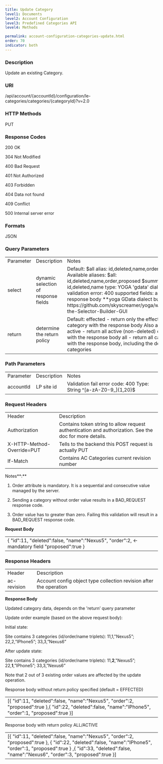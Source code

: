 ```yaml
---
title: Update Category
level1: Documents
level2: Account Configuration
level3: Predefined Categories API
level4: Methods

permalink: account-configuration-categories-update.html
order: 70
indicator: both
---
```


### Description

Update an existing Category.

### URI

/api/account/{accountId}/configuration/le-categories/categories/{categoryId}?v=2.0

### HTTP Methods

PUT

### Response Codes

200 OK

304 Not Modified

400 Bad Request

401 Not Authorized

403 Forbidden

404 Data not found

409 Conflict

500 Internal server error

### Formats

JSON

### Query Parameters

<table>
  <tr>
    <td>Parameter</td>
    <td>Description</td>
    <td>Notes</td>
  </tr>
  <tr>
    <td>select</td>
    <td>dynamic selection of response fields</td>
    <td>Default: $all alias: id,deleted,name,order,proposed
Available aliases:
$all: id,deleted,name,order,proposed
$summary: id,deleted,name
type: YOGA 'gdata' dialect
validation error: 400
supported fields: any in response body
**yoga GData dialect builder url:
https://github.com/skyscreamer/yoga/wiki/Using-the-Selector-Builder-GUI</td>
  </tr>
  <tr>
    <td>return</td>
    <td>determine the return policy </td>
    <td>Default: effected - return only the effected category with the response body
Also accepts:
active - return all active (non-deleted) categories with the response body
all - return all categories with the response body, including the deleted categories</td>
  </tr>
</table>


### Path Parameters

<table>
  <tr>
    <td>Parameter</td>
    <td>Description</td>
    <td>Notes</td>
  </tr>
  <tr>
    <td>accountId</td>
    <td>LP site id</td>
    <td>Validation fail error code: 400
Type: String ^[a-zA-Z0-9_]{1,20}$</td>
  </tr>
</table>


### Request Headers

<table>
  <tr>
    <td>Header</td>
    <td>Description</td>
  </tr>
  <tr>
    <td>Authorization</td>
    <td>Contains token string to allow request authentication and authorization. See the doc for more details.</td>
  </tr>
  <tr>
    <td>X-HTTP-Method-Override=PUT</td>
    <td>Tells to the backend this POST request is actually PUT</td>
  </tr>
  <tr>
    <td>If-Match</td>
    <td>Contains AC Categories current revision number</td>
  </tr>
</table>


Notes**:**

1. Order attribute is mandatory. It is a sequential and consecutive value managed by the server.

2. Sending a category without order value results in a BAD_REQUEST response code.

3. Order value has to greater than zero. Failing this validation will result in a BAD_REQUEST response code.

**Request Body**

<table>
  <tr>
    <td>{
        "id":11,
        "deleted":false,
        "name":"Nexus5",
        "order":2, ← mandatory field
        "proposed":true
 }</td>
  </tr>
</table>


### Response Headers

<table>
  <tr>
    <td>Header</td>
    <td>Description</td>
  </tr>
  <tr>
    <td>ac-revision</td>
    <td>Account config object type collection revision after the operation</td>
  </tr>
</table>

**Response Body**

Updated category data, depends on the 'return’ query parameter

Update order example (based on the above request body):

Initial state:

Site contains 3 categories (id/order/name triplets): 11,1,"Nexus5”; 22,2,”IPhone5”; 33,3,”Nexus6”

After update state:

Site contains 3 categories (id/order/name triplets): 11,**2**,"Nexus5”; 22,**1**,”IPhone5”; 33,3,”Nexus6”

Note that 2 out of 3 existing order values are affected by the update operation.

Response body without return policy specified (default = EFFECTED)

<table>
  <tr>
    <td>[{
        "id":11,
        "deleted":false,
        "name":"Nexus5",
        "order":2,
        "proposed":true
 },{
        "id":22,
        "deleted":false,
        "name":"IPhone5",
        "order":1,
        "proposed":true
 }]</td>
  </tr>
</table>


Response body with return policy ALL/ACTIVE

<table>
  <tr>
    <td>[{
        "id":11,
        "deleted":false,
        "name":"Nexus5",
        "order":2,
        "proposed":true
 },
{
        "id":22,
        "deleted":false,
        "name":"IPhone5",
        "order":1,
        "proposed":true
 }
,{
        "id":33,
        "deleted":false,
        "name":"Nexus6",
        "order":3,
        "proposed":true
 }]</td>
  </tr>
</table>
